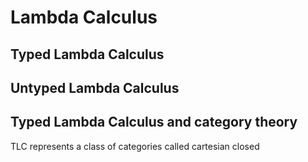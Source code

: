 
# Lambda Calculus 

## Typed Lambda Calculus

## Untyped Lambda Calculus

## Typed Lambda Calculus and category theory 
TLC represents a class of categories called cartesian closed 
